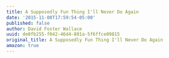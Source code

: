 ```yaml
---
title: A Supposedly Fun Thing I'll Never Do Again
date: '2015-11-08T17:59:54-05:00'
published: false
author: David Foster Wallace
uuid: de0fb255-f042-46d4-801a-5f6ffce09815
original_title: A Supposedly Fun Thing I'll Never Do Again
amazon: true
---
```


